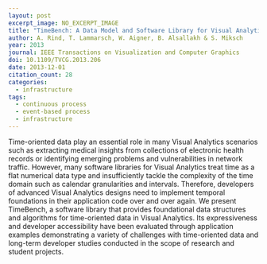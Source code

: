 ```yaml
---
layout: post
excerpt_image: NO_EXCERPT_IMAGE
title: "TimeBench: A Data Model and Software Library for Visual Analytics of Time-Oriented Data"
author: A. Rind, T. Lammarsch, W. Aigner, B. Alsallakh & S. Miksch
year: 2013
journal: IEEE Transactions on Visualization and Computer Graphics
doi: 10.1109/TVCG.2013.206
date: 2013-12-01
citation_count: 28
categories:
  - infrastructure
tags:
  - continuous process
  - event-based process
  - infrastructure
---
```

Time-oriented data play an essential role in many Visual Analytics scenarios such as extracting medical insights from collections of electronic health records or identifying emerging problems and vulnerabilities in network traffic. However, many software libraries for Visual Analytics treat time as a flat numerical data type and insufficiently tackle the complexity of the time domain such as calendar granularities and intervals. Therefore, developers of advanced Visual Analytics designs need to implement temporal foundations in their application code over and over again. We present TimeBench, a software library that provides foundational data structures and algorithms for time-oriented data in Visual Analytics. Its expressiveness and developer accessibility have been evaluated through application examples demonstrating a variety of challenges with time-oriented data and long-term developer studies conducted in the scope of research and student projects.
